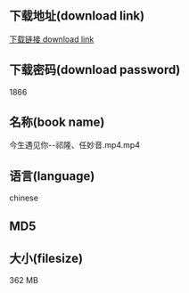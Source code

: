 ## 下载地址(download link)
[下载链接 download link](https://voluble-croquembouche-d321dc.netlify.app/?s=%E4%BB%8A%E7%94%9F%E9%81%87%E8%A7%81%E4%BD%A0--%E7%A5%81%E9%9A%86%E3%80%81%E4%BB%BB%E5%A6%99%E9%9F%B3.mp4)

## 下载密码(download password)
1866

## 名称(book name)
今生遇见你--祁隆、任妙音.mp4.mp4

## 语言(language)
chinese

## MD5


## 大小(filesize)
362 MB
